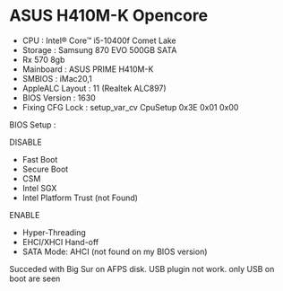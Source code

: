 # ASUS H410M-K Opencore

- CPU : Intel® Core™ i5-10400f Comet Lake
- Storage : Samsung 870 EVO 500GB SATA  
- Rx 570 8gb
- Mainboard : ASUS PRIME H410M-K
- SMBIOS :  iMac20,1
- AppleALC Layout : 11 (Realtek ALC897)
- BIOS Version : 1630
- Fixing CFG Lock : setup_var_cv CpuSetup 0x3E 0x01 0x00

BIOS Setup :

DISABLE 
- Fast Boot
- Secure Boot
- CSM
- Intel SGX
- Intel Platform Trust (not Found)

ENABLE
- Hyper-Threading
- EHCI/XHCI Hand-off
- SATA Mode: AHCI (not found on my BIOS version)

Succeded with Big Sur on AFPS disk.
USB plugin not work.  only USB on boot are seen
